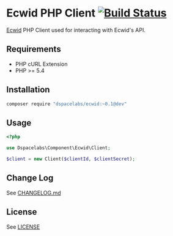 Ecwid PHP Client [![Build Status](https://travis-ci.org/dSpaceLabs/Ecwid.svg?branch=master)](https://travis-ci.org/dSpaceLabs/Ecwid)
================

[Ecwid](https://www.ecwid.com/) PHP Client used for interacting with Ecwid's
API.

## Requirements

* PHP cURL Extension
* PHP >= 5.4

## Installation

```bash
composer require "dspacelabs/ecwid:~0.1@dev"
```

## Usage

```php
<?php

use Dspacelabs\Component\Ecwid\Client;

$client = new Client($clientId, $clientSecret);
```

## Change Log

See [CHANGELOG.md](https://github.com/dSpaceLabs/Ecwid/blob/master/CHANGELOG.md)

## License

See [LICENSE](https://raw.githubusercontent.com/dSpaceLabs/Ecwid/master/LICENSE)
